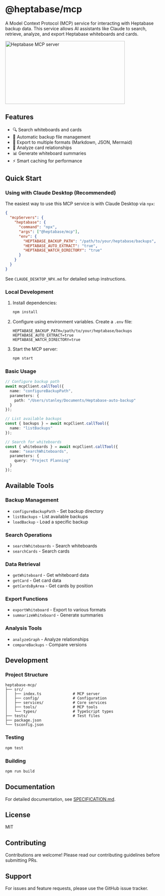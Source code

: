 # @heptabase/mcp

A Model Context Protocol (MCP) service for interacting with Heptabase backup data. This service allows AI assistants like Claude to search, retrieve, analyze, and export Heptabase whiteboards and cards.

<a href="https://glama.ai/mcp/servers/@LarryStanley/heptabse-mcp">
  <img width="380" height="200" src="https://glama.ai/mcp/servers/@LarryStanley/heptabse-mcp/badge" alt="Heptabase MCP server" />
</a>

## Features

- 🔍 Search whiteboards and cards
- 📁 Automatic backup file management
- 📄 Export to multiple formats (Markdown, JSON, Mermaid)
- 🔗 Analyze card relationships
- 📊 Generate whiteboard summaries
- ⚡ Smart caching for performance

## Quick Start

### Using with Claude Desktop (Recommended)

The easiest way to use this MCP service is with Claude Desktop via `npx`:

```json
{
  "mcpServers": {
    "heptabase": {
      "command": "npx",
      "args": ["@heptabase/mcp"],
      "env": {
        "HEPTABASE_BACKUP_PATH": "/path/to/your/heptabase/backups",
        "HEPTABASE_AUTO_EXTRACT": "true",
        "HEPTABASE_WATCH_DIRECTORY": "true"
      }
    }
  }
}
```

See `CLAUDE_DESKTOP_NPX.md` for detailed setup instructions.

### Local Development

1. Install dependencies:
   ```bash
   npm install
   ```

2. Configure using environment variables. Create a `.env` file:
   ```env
   HEPTABASE_BACKUP_PATH=/path/to/your/heptabase/backups
   HEPTABASE_AUTO_EXTRACT=true
   HEPTABASE_WATCH_DIRECTORY=true
   ```

3. Start the MCP server:
   ```bash
   npm start
   ```

### Basic Usage

```typescript
// Configure backup path
await mcpClient.callTool({
  name: "configureBackupPath",
  parameters: {
    path: "/Users/stanley/Documents/Heptabase-auto-backup"
  }
});

// List available backups
const { backups } = await mcpClient.callTool({
  name: "listBackups"
});

// Search for whiteboards
const { whiteboards } = await mcpClient.callTool({
  name: "searchWhiteboards",
  parameters: {
    query: "Project Planning"
  }
});
```

## Available Tools

### Backup Management
- `configureBackupPath` - Set backup directory
- `listBackups` - List available backups
- `loadBackup` - Load a specific backup

### Search Operations
- `searchWhiteboards` - Search whiteboards
- `searchCards` - Search cards

### Data Retrieval
- `getWhiteboard` - Get whiteboard data
- `getCard` - Get card data
- `getCardsByArea` - Get cards by position

### Export Functions
- `exportWhiteboard` - Export to various formats
- `summarizeWhiteboard` - Generate summaries

### Analysis Tools
- `analyzeGraph` - Analyze relationships
- `compareBackups` - Compare versions

## Development

### Project Structure

```
heptabase-mcp/
├── src/
│   ├── index.ts              # MCP server
│   ├── config/               # Configuration
│   ├── services/             # Core services
│   ├── tools/                # MCP tools
│   └── types/                # TypeScript types
├── tests/                    # Test files
├── package.json
└── tsconfig.json
```

### Testing

```bash
npm test
```

### Building

```bash
npm run build
```

## Documentation

For detailed documentation, see [SPECIFICATION.md](./SPECIFICATION.md).

## License

MIT

## Contributing

Contributions are welcome! Please read our contributing guidelines before submitting PRs.

## Support

For issues and feature requests, please use the GitHub issue tracker.